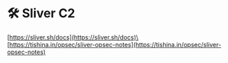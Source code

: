 # 🛠️ Sliver C2

[https://sliver.sh/docs](https://sliver.sh/docs)\
[https://tishina.in/opsec/sliver-opsec-notes](https://tishina.in/opsec/sliver-opsec-notes)
